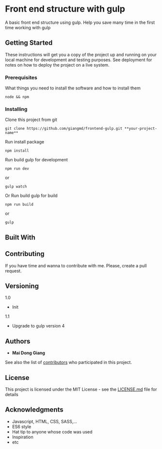 # Front end structure with gulp

A basic front end structure using gulp. Help you save many time in the first time working with gulp

## Getting Started

These instructions will get you a copy of the project up and running on your local machine for development and testing purposes. See deployment for notes on how to deploy the project on a live system.

### Prerequisites

What things you need to install the software and how to install them

```
node && npm 
```

### Installing

Clone this project from git

```
git clone https://github.com/giangmd/frontend-gulp.git **your-project-name**
```

Run install package

```
npm install
```

Run build gulp for development
```
npm run dev
```
or
```
gulp watch
```

Or Run build gulp for build
```
npm run build
```
or 
```
gulp
```

## Built With

## Contributing

If you have time and wanna to contribute with me. Please, create a pull request.

## Versioning

1.0
- Init

1.1
- Upgrade to gulp version 4

## Authors

* **Mai Dong Giang**

See also the list of [contributors](https://github.com/giangmd/frontend-gulp/graphs/contributors) who participated in this project.

## License

This project is licensed under the MIT License - see the [LICENSE.md](LICENSE.md) file for details

## Acknowledgments

* Javascript, HTML, CSS, SASS,...
* ES6 style
* Hat tip to anyone whose code was used
* Inspiration
* etc

